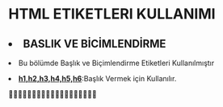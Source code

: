 <h1>HTML ETIKETLERI KULLANIMI</h1>
<h2><li>BASLIK VE BİCİMLENDİRME</li></h2>
<p><li> Bu bölümde Başlık ve Biçimlendirme Etiketleri Kullanılmıştır</li></p>
<p><li><b><ins>h1,h2,h3,h4,h5,h6</ins></b>:Başlık Vermek için Kullanılır.</li></p>
🤍🤍🤍🤍🤍🤍🤍🤍🤍🤍🤍🤍🤍🤍🤍🤍🤍🤍🤍
